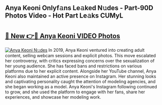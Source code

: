 ## Anya Keoni Onlyf𝚊ns Le𝚊ked N𝚞des - Part-90D Photos Video - Hot Part Le𝚊ks CUMyL

# <h2><a href="http://ab65884.deff.icu/?id=Anya+Keoni">🔗 New 👉🔴 Anya Keoni VIDEO Photos</a></h2>

[![Anya Keoni N𝚞des](https://i.imgur.com/rIISA9y.gif)](http://ab65884.deff.icu/?id=Anya+Keoni)
In 2019, Anya Keoni ventured into creating adult content, selling webcam sessions and explicit photos. This move escalated her controversy, with critics expressing concerns over the sexualization of her young audience. She has faced bans and restrictions on various platforms due to her explicit content. Alongside her YouTube channel, Anya Keoni also maintained an active presence on Instagram. Her stunning looks and captivating personality caught the attention of modeling agencies, and she began working as a model. Anya Keoni's Instagram following continued to grow, and she used the platform to engage with her fans, share her experiences, and showcase her modeling work.

